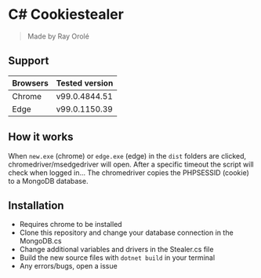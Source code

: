 # C# Cookiestealer

> Made by Ray Orolé

## Support

Browsers      | Tested version
------------- | -------------
Chrome        | v99.0.4844.51
Edge          | v99.0.1150.39


## How it works
When `new.exe` (chrome) or `edge.exe` (edge) in the `dist` folders are clicked, chromedriver/msedgedriver will open. After a specific timeout the script will check when logged in...
The chromedriver copies the PHPSESSID (cookie) to a MongoDB database.

## Installation
- Requires chrome to be installed
- Clone this repository and change your database connection in the MongoDB.cs
- Change additional variables and drivers in the Stealer.cs file
- Build the new source files with `dotnet build` in your terminal
- Any errors/bugs, open a issue
